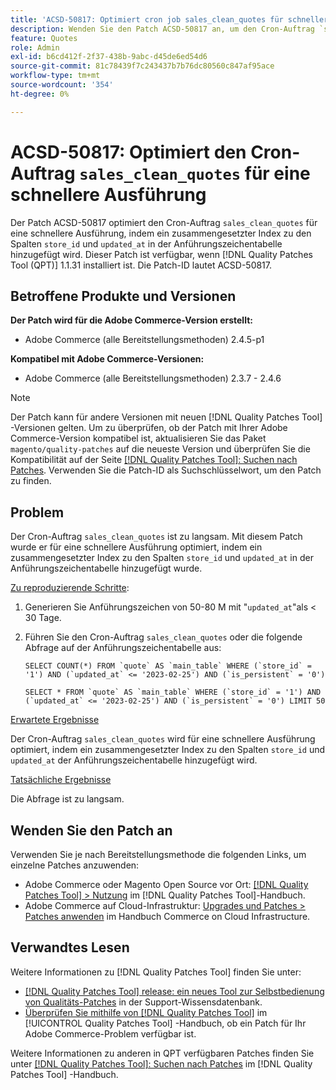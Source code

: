 ```yaml
---
title: 'ACSD-50817: Optimiert cron job sales_clean_quotes für schnellere Ausführung'
description: Wenden Sie den Patch ACSD-50817 an, um den Cron-Auftrag `sales_clean_quotes` so zu optimieren, dass er schneller ausgeführt wird, indem Sie einen zusammengesetzten Index zu den Spalten "store_id"und "updated_at"in der Anführungszeichentabelle hinzufügen.
feature: Quotes
role: Admin
exl-id: b6cd412f-2f37-438b-9abc-d45de6ed54d6
source-git-commit: 81c78439f7c243437b7b76dc80560c847af95ace
workflow-type: tm+mt
source-wordcount: '354'
ht-degree: 0%

---
```


# ACSD-50817: Optimiert den Cron-Auftrag `sales_clean_quotes` für eine schnellere Ausführung

Der Patch ACSD-50817 optimiert den Cron-Auftrag `sales_clean_quotes` für eine schnellere Ausführung, indem ein zusammengesetzter Index zu den Spalten `store_id` und `updated_at` in der Anführungszeichentabelle hinzugefügt wird. Dieser Patch ist verfügbar, wenn [!DNL Quality Patches Tool (QPT)] 1.1.31 installiert ist. Die Patch-ID lautet ACSD-50817.

## Betroffene Produkte und Versionen

**Der Patch wird für die Adobe Commerce-Version erstellt:**

* Adobe Commerce (alle Bereitstellungsmethoden) 2.4.5-p1

**Kompatibel mit Adobe Commerce-Versionen:**

* Adobe Commerce (alle Bereitstellungsmethoden) 2.3.7 - 2.4.6

>[!NOTE]
>
>Der Patch kann für andere Versionen mit neuen [!DNL Quality Patches Tool] -Versionen gelten. Um zu überprüfen, ob der Patch mit Ihrer Adobe Commerce-Version kompatibel ist, aktualisieren Sie das Paket `magento/quality-patches` auf die neueste Version und überprüfen Sie die Kompatibilität auf der Seite [[!DNL Quality Patches Tool]: Suchen nach Patches](https://experienceleague.adobe.com/tools/commerce-quality-patches/index.html). Verwenden Sie die Patch-ID als Suchschlüsselwort, um den Patch zu finden.

## Problem

Der Cron-Auftrag `sales_clean_quotes` ist zu langsam. Mit diesem Patch wurde er für eine schnellere Ausführung optimiert, indem ein zusammengesetzter Index zu den Spalten `store_id` und `updated_at` in der Anführungszeichentabelle hinzugefügt wurde.

<u>Zu reproduzierende Schritte</u>:

1. Generieren Sie Anführungszeichen von 50-80 M mit &quot;`updated_at`&quot;als &lt; 30 Tage.
1. Führen Sie den Cron-Auftrag `sales_clean_quotes` oder die folgende Abfrage auf der Anführungszeichentabelle aus:

   ```cron
   SELECT COUNT(*) FROM `quote` AS `main_table` WHERE (`store_id` = '1') AND (`updated_at` <= '2023-02-25') AND (`is_persistent` = '0')
   
   SELECT * FROM `quote` AS `main_table` WHERE (`store_id` = '1') AND (`updated_at` <= '2023-02-25') AND (`is_persistent` = '0') LIMIT 50
   ```

<u>Erwartete Ergebnisse</u>

Der Cron-Auftrag `sales_clean_quotes` wird für eine schnellere Ausführung optimiert, indem ein zusammengesetzter Index zu den Spalten `store_id` und `updated_at` der Anführungszeichentabelle hinzugefügt wird.

<u>Tatsächliche Ergebnisse</u>

Die Abfrage ist zu langsam.

## Wenden Sie den Patch an

Verwenden Sie je nach Bereitstellungsmethode die folgenden Links, um einzelne Patches anzuwenden:

* Adobe Commerce oder Magento Open Source vor Ort: [[!DNL Quality Patches Tool] > Nutzung](/help/tools/quality-patches-tool/usage.md) im [!DNL Quality Patches Tool]-Handbuch.
* Adobe Commerce auf Cloud-Infrastruktur: [Upgrades und Patches > Patches anwenden](https://experienceleague.adobe.com/docs/commerce-cloud-service/user-guide/develop/upgrade/apply-patches.html) im Handbuch Commerce on Cloud Infrastructure.

## Verwandtes Lesen

Weitere Informationen zu [!DNL Quality Patches Tool] finden Sie unter:

* [[!DNL Quality Patches Tool] release: ein neues Tool zur Selbstbedienung von Qualitäts-Patches](https://experienceleague.adobe.com/en/docs/commerce-knowledge-base/kb/announcements/commerce-announcements/magento-quality-patches-released-new-tool-to-self-serve-quality-patches) in der Support-Wissensdatenbank.
* [Überprüfen Sie mithilfe von  [!DNL Quality Patches Tool]](/help/tools/quality-patches-tool/patches-available-in-qpt/check-patch-for-magento-issue-with-magento-quality-patches.md) im [!UICONTROL Quality Patches Tool] -Handbuch, ob ein Patch für Ihr Adobe Commerce-Problem verfügbar ist.


Weitere Informationen zu anderen in QPT verfügbaren Patches finden Sie unter [[!DNL Quality Patches Tool]: Suchen nach Patches](https://experienceleague.adobe.com/tools/commerce-quality-patches/index.html) im [!DNL Quality Patches Tool] -Handbuch.
